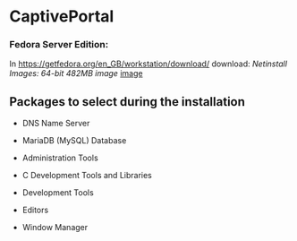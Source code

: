# CaptivePortal

### Fedora Server Edition:

In https://getfedora.org/en_GB/workstation/download/ download: 
*Netinstall Images: 64-bit 482MB image* 
[image](https://download.fedoraproject.org/pub/fedora/linux/releases/27/Workstation/x86_64/iso/Fedora-Workstation-netinst-x86_64-27-1.6.iso)

Packages to select during the installation
------------------------------------------
- DNS Name Server
- MariaDB (MySQL) Database

- Administration Tools
- C Development Tools and Libraries
- Development Tools
- Editors
- Window Manager
